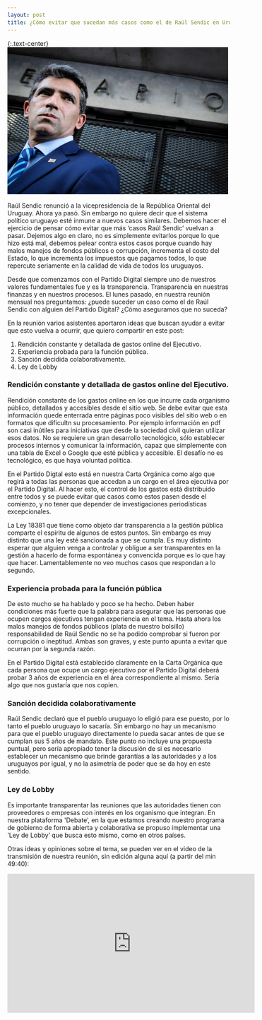 ```yaml
---
layout: post
title: ¿Cómo evitar que sucedan más casos como el de Raúl Sendic en Uruguay?
---
```


{:.text-center}
![Sendic](/assets/img/posts/sendic.jpg)

Raúl Sendic renunció a la vicepresidencia de la República Oriental del Uruguay. Ahora ya pasó. Sin embargo no quiere decir que el sistema político uruguayo esté inmune a nuevos casos similares. Debemos hacer el ejercicio de pensar cómo evitar que más ‘casos Raúl Sendic’ vuelvan a pasar. Dejemos algo en claro, no es simplemente evitarlos porque lo que hizo está mal, debemos pelear contra estos casos porque cuando hay malos manejos de fondos públicos o corrupción, incrementa el costo del Estado, lo que incrementa los impuestos que pagamos todos, lo que repercute seriamente en la calidad de vida de todos los uruguayos.

<!--more-->

Desde que comenzamos con el Partido Digital siempre uno de nuestros valores fundamentales fue y es la transparencia. Transparencia en nuestras finanzas y en nuestros procesos. El lunes pasado, en nuestra reunión mensual nos preguntamos: ¿puede suceder un caso como el de Raúl Sendic con alguien del Partido Digital? ¿Cómo aseguramos que no suceda?

En la reunión varios asistentes aportaron ideas que buscan ayudar a evitar que esto vuelva a ocurrir, que quiero compartir en este post:

1. Rendición constante y detallada de gastos online del Ejecutivo.
2. Experiencia probada para la función pública.
3. Sanción decidida colaborativamente.
4. Ley de Lobby

### Rendición constante y detallada de gastos online del Ejecutivo.

Rendición constante de los gastos online en los que incurre cada organismo público, detallados y accesibles desde el sitio web. Se debe evitar que esta información quede enterrada entre páginas poco visibles del sitio web o en formatos que dificultn su procesamiento. Por ejemplo información en pdf son casi inútiles para iniciativas que desde la sociedad civil quieran utilizar esos datos. No se requiere un gran desarrollo tecnológico, sólo establecer procesos internos y comunicar la información, capaz que simplemente con una tabla de Excel o Google que esté pública y accesible. El desafío no es tecnológico, es que haya voluntad política. 

En el Partido Digtal esto está en nuestra Carta Orgánica como algo que regirá a todas las personas que accedan a un cargo en el área ejecutiva por el Partido Digital. Al hacer esto, el control de los gastos está distribuido entre todos y se puede evitar que casos como estos pasen desde el comienzo, y no tener que depender de investigaciones periodísticas excepcionales.

La Ley 18381 que tiene como objeto dar transparencia a la gestión pública comparte el espíritu de algunos de estos puntos. Sin embargo es muy distinto que una ley esté sancionada a que se cumpla. Es muy distinto esperar que alguien venga a controlar y obligue a ser transparentes en la gestión a hacerlo de forma espontánea y convencida porque es lo que hay que hacer. Lamentablemente no veo muchos casos que respondan a lo segundo.

### Experiencia probada para la función pública

De esto mucho se ha hablado y poco se ha hecho. Deben haber condiciones más fuerte que la palabra para asegurar que las personas que ocupen cargos ejecutivos tengan experiencia en el tema. Hasta ahora los malos manejos de fondos públicos (plata de nuestro bolsillo) responsabilidad de Raúl Sendic no se ha podido comprobar si fueron por corrupción o ineptitud. Ambas son graves, y este punto apunta a evitar que ocurran por la segunda razón.

En el Partido Digital está establecido claramente en la Carta Orgánica que cada persona que ocupe un cargo ejecutivo por el Partido Digital deberá probar 3 años de experiencia en el área correspondiente al mismo. Sería algo que nos gustaría que nos copien.

### Sanción decidida colaborativamente

Raúl Sendic declaró que el pueblo uruguayo lo eligió para ese puesto, por lo tanto el pueblo uruguayo lo sacaría. Sin embargo no hay un mecanismo para que el pueblo uruguayo directamente lo pueda sacar antes de que se cumplan sus 5 años de mandato. Este punto no incluye una propuesta puntual, pero sería apropiado tener la discusión de si es necesario establecer un mecanismo que brinde garantías a las autoridades y a los uruguayos por igual, y no la asimetría de poder que se da hoy en este sentido.

### Ley de Lobby

Es importante transparentar las reuniones que las autoridades tienen con proveedores o empresas con interés en los organismo que integran. En nuestra plataforma 'Debate’, en la que estamos creando nuestro programa de gobierno de forma abierta y colaborativa se propuso implementar una ’Ley de Lobby’ que busca esto mismo, como en otros países.

Otras ideas y opiniones sobre el tema, se pueden ver en el video de la transmisión de nuestra reunión, sin edición alguna aquí (a partir del min 49:40):

<p class="text-center"><iframe width="560" height="315" src="https://www.youtube.com/embed/Ui2pcxddUjk?start=2980" frameborder="0" allow="accelerometer; autoplay; encrypted-media; gyroscope; picture-in-picture" allowfullscreen></iframe></p>